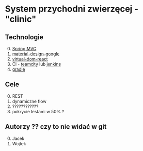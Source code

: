 System przychodni zwierzęcej - "clinic"
=============

Technologie 
-------
0. [Spring MVC](http://projects.spring.io/spring-framework/)
0. [material-design-google](http://www.google.com/design/spec/material-design/introduction.html)
0. [virtual-dom-react](https://facebook.github.io/react/index.html)
0. CI - [teamcity](https://www.jetbrains.com/teamcity/) lub [jenkins](https://jenkins-ci.org/)
0. [gradle](https://gradle.org/)

Cele 
-------
0. REST
0. dynamiczne flow
0. ????????????
0. pokrycie testami w 50% ?

Autorzy ?? czy to nie widać w git
-------
0. Jacek
0. Wojtek 